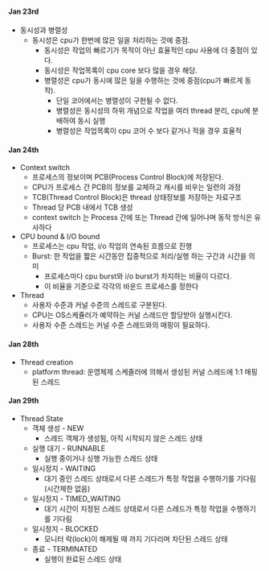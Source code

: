 #### Jan 23rd
- 동시성과 병렬성
  - 동시성은 cpu가 한번에 많은 일을 처리하는 것에 중점.
      - 동시성은 작업의 빠르기가 목적이 아닌 효율적인 cpu 사용에 더 중점이 있다.
      - 동시성은 작업목록이 cpu core 보다 많을 경우 해당.
    - 병렬성은 cpu가 동시에 많은 일을 수행하는 것에 중점(cpu가 빠르게 동작).
      - 단일 코어에서는 병렬성이 구현될 수 없다.
      - 병렬성은 동시성의 하위 개념으로 작업을 여러 thread 분리, cpu에 분배하여 동시 실행
      - 병렬성은 작업목록이 cpu 코어 수 보다 같거나 적을 경우 효율적 
#### Jan 24th
- Context switch
  - 프로세스의 정보이며 PCB(Process Control Block)에 저장된다.
  - CPU가 프로세스 간 PCB의 정보를 교체하고 캐시를 비우는 일련의 과정
  - TCB(Thread Control Block)은 thread 상태정보를 저장하는 자료구조
  - Thread 당 PCB 내에서 TCB 생성
  - context switch 는 Process 간에 또는 Thread 간에 일어나며 동작 방식은 유사하다
- CPU bound & I/O bound
  - 프로세스는 cpu 작업, i/o 작업의 연속된 흐름으로 진행
  - Burst: 한 작업을 짧은 시간동안 집중적으로 처리/실행 하는 구간과 시간을 의미
    - 프로세스마다 cpu burst와 i/o burst가 차지하는 비율이 다르다.
    - 이 비율을 기준으로 각각의 바운드 프로세스를 정한다
- Thread
  - 사용자 수준과 커널 수준의 스레드로 구분된다.
  - CPU는 OS스케쥴러가 예약하는 커널 스레드만 할당받아 실행시킨다.
  - 사용자 수준 스레드는 커널 수준 스레드와의 매핑이 필요하다.
#### Jan 28th
- Thread creation
  - platform thread: 운영체제 스케줄러에 의해서 생성된 커널 스레드에 1:1 매핑된 스레드
#### Jan 29th
- Thread State
  - 객체 생성 - NEW
    - 스레드 객체가 생성됨, 아직 시작되지 않은 스레드 상태
  - 실행 대기 - RUNNABLE
    - 실행 중이거나 싱행 가능한 스레드 상태
  - 일시정지 - WAITING
    - 대기 중인 스레드 상태로서 다른 스레드가 특정 작업을 수행하기를 기다림(시간제한 없음)
  - 일시정지 - TIMED_WAITING
    - 대기 시간이 지정된 스레드 상태로서 다른 스레드가 특정 작업을 수행하기를 기다림
  - 일시정지 - BLOCKED
    - 모니터 락(lock)이 해제될 때 까지 기다리며 차단된 스레드 상태
  - 종료 - TERMINATED
    - 실행이 완료된 스레드 상태